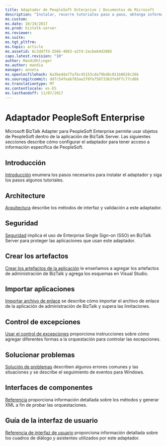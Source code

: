```yaml
---
title: Adaptador de PeopleSoft Enterprise | Documentos de Microsoft
description: "Instalar, recorre tutoriales paso a paso, obtenga información acerca de la arquitectura, utilizan la seguridad SSO, crear las aplicaciones, importar el archivo de enlace y agregar el control de excepciones cuando se usa el adaptador de BizTalk para PeopleSoft Enterprise en BizTalk Server"
ms.custom: 
ms.date: 10/19/2017
ms.prod: biztalk-server
ms.reviewer: 
ms.suite: 
ms.tgt_pltfrm: 
ms.topic: article
ms.assetid: 6c3dd7fd-3566-4063-a2fd-2acbe64d2885
caps.latest.revision: "10"
author: MandiOhlinger
ms.author: mandia
manager: anneta
ms.openlocfilehash: 6a3bedda77a7bc45153cda79bd8c011b8628c26b
ms.sourcegitcommit: dd7c54feab783ae2f8fe75873363fe9ffc77cd66
ms.translationtype: MT
ms.contentlocale: es-ES
ms.lasthandoff: 11/07/2017
---
```

# <a name="peoplesoft-enterprise-adapter"></a>Adaptador PeopleSoft Enterprise
Microsoft BizTalk Adapter para PeopleSoft Enterprise permite usar objetos de PeopleSoft dentro de la aplicación de BizTalk Server. Las siguientes secciones describe cómo configurar el adaptador para tener acceso a información específica de PeopleSoft.  
  
## <a name="get-started"></a>Introducción
[Introducción](../core/getting-started-with-biztalk-adapter-for-peoplesoft-enterprise.md) enumera los pasos necesarios para instalar el adaptador y siga los pasos algunos tutoriales.

## <a name="architecture"></a>Architecture
[Arquitectura](../core/architecture-of-biztalk-adapter-for-peoplesoft-enterprise.md) describe los métodos de interfaz y validación a este adaptador.

## <a name="security"></a>Seguridad
[Seguridad](../core/security-in-biztalk-adapter-for-peoplesoft-enterprise.md) implica el uso de Enterprise Single Sign-on (SSO) en BizTalk Server para proteger las aplicaciones que usan este adaptador.

## <a name="create-the-artifacts"></a>Crear los artefactos
[Crear los artefactos de la aplicación](../core/developing-applications4.md) le enseñamos a agregar los artefactos de administración de BizTalk y agrega los esquemas en Visual Studio.

## <a name="import-apps"></a>Importar aplicaciones
[Importar archivo de enlace](../core/deploying-biztalk-adapter-for-peoplesoft-enterprise.md) se describe cómo importar el archivo de enlace de la aplicación de administración de BizTalk y supera las limitaciones. 

## <a name="exception-handling"></a>Control de excepciones
[Usar el control de excepciones](../core/using-biztalk-server-exception-handling2.md) proporciona instrucciones sobre cómo agregar diferentes formas a la orquestación para controlar las excepciones.

## <a name="troubleshooting"></a>Solucionar problemas
[Solución de problemas](../core/troubleshooting-peoplesoft.md) describen algunos errores comunes y las situaciones y se describe el seguimiento de eventos para Windows.

## <a name="component-interfaces"></a>Interfaces de componentes
[Referencia](../core/technical-reference-for-peoplesoft-enterprise.md) proporciona información detallada sobre los métodos y generar XML a fin de probar las orquestaciones.

## <a name="ui-guidance"></a>Guía de la interfaz de usuario
[Referencia de interfaz de usuario](../core/ui-reference-for-biztalk-adapter-for-peoplesoft-enterprise.md) proporciona información detallada sobre los cuadros de diálogo y asistentes utilizados por este adaptador. 